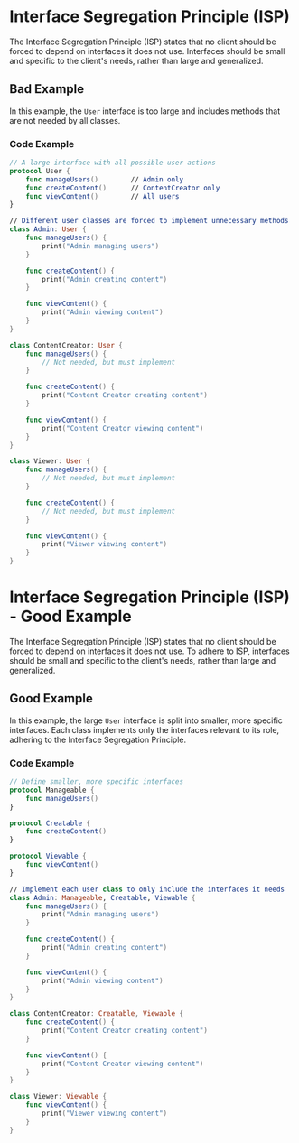 # Interface Segregation Principle (ISP)

The Interface Segregation Principle (ISP) states that no client should be forced to depend on interfaces it does not use. Interfaces should be small and specific to the client's needs, rather than large and generalized.

## Bad Example

In this example, the `User` interface is too large and includes methods that are not needed by all classes.

### Code Example

```swift
// A large interface with all possible user actions
protocol User {
    func manageUsers()        // Admin only
    func createContent()      // ContentCreator only
    func viewContent()        // All users
}

// Different user classes are forced to implement unnecessary methods
class Admin: User {
    func manageUsers() {
        print("Admin managing users")
    }

    func createContent() {
        print("Admin creating content")
    }

    func viewContent() {
        print("Admin viewing content")
    }
}

class ContentCreator: User {
    func manageUsers() {
        // Not needed, but must implement
    }

    func createContent() {
        print("Content Creator creating content")
    }

    func viewContent() {
        print("Content Creator viewing content")
    }
}

class Viewer: User {
    func manageUsers() {
        // Not needed, but must implement
    }

    func createContent() {
        // Not needed, but must implement
    }

    func viewContent() {
        print("Viewer viewing content")
    }
}
```
# Interface Segregation Principle (ISP) - Good Example

The Interface Segregation Principle (ISP) states that no client should be forced to depend on interfaces it does not use. To adhere to ISP, interfaces should be small and specific to the client's needs, rather than large and generalized.

## Good Example

In this example, the large `User` interface is split into smaller, more specific interfaces. Each class implements only the interfaces relevant to its role, adhering to the Interface Segregation Principle.

### Code Example

```swift
// Define smaller, more specific interfaces
protocol Manageable {
    func manageUsers()
}

protocol Creatable {
    func createContent()
}

protocol Viewable {
    func viewContent()
}

// Implement each user class to only include the interfaces it needs
class Admin: Manageable, Creatable, Viewable {
    func manageUsers() {
        print("Admin managing users")
    }

    func createContent() {
        print("Admin creating content")
    }

    func viewContent() {
        print("Admin viewing content")
    }
}

class ContentCreator: Creatable, Viewable {
    func createContent() {
        print("Content Creator creating content")
    }

    func viewContent() {
        print("Content Creator viewing content")
    }
}

class Viewer: Viewable {
    func viewContent() {
        print("Viewer viewing content")
    }
}



